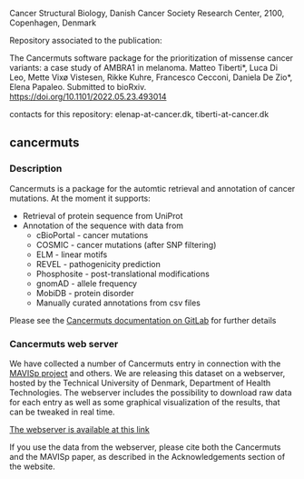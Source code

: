 Cancer Structural Biology, Danish Cancer Society Research Center, 2100, Copenhagen, Denmark

Repository associated to the publication:

The Cancermuts software package for the prioritization of missense cancer variants: a case study of AMBRA1 in melanoma. 
Matteo Tiberti\*, Luca Di Leo, Mette Vixø Vistesen, Rikke Kuhre, Francesco Cecconi, Daniela De Zio\*, Elena Papaleo.
Submitted to bioRxiv. https://doi.org/10.1101/2022.05.23.493014

contacts for this repository: elenap-at-cancer.dk, tiberti-at-cancer.dk

## cancermuts

### Description

Cancermuts is a package for the automtic retrieval and annotation of cancer
mutations. At the moment it supports:

* Retrieval of protein sequence from UniProt
* Annotation of the sequence with data from
    * cBioPortal - cancer mutations
    * COSMIC - cancer mutations (after SNP filtering)
    * ELM - linear motifs
    * REVEL - pathogenicity prediction
    * Phosphosite - post-translational modifications
    * gnomAD - allele frequency
    * MobiDB - protein disorder
    * Manually curated annotations from csv files

Please see the [Cancermuts documentation on GitLab](https://matteo-tiberti.gitbook.io/cancermuts/) for further details

### Cancermuts web server

We have collected a number of Cancermuts entry in connection with the [MAVISp project](https://github.com/ELELAB/mavisp)
and others. We are releasing this dataset on a webserver, hosted by the Technical University of Denmark,
Department of Health Technologies. The webserver includes the possibility to download raw data for each
entry as well as some graphical visualization of the results, that can be tweaked in real time.

[The webserver is available at this link](https://services.healthtech.dtu.dk/services/Cancermuts-1.0/)

If you use the data from the webserver, please cite both the Cancermuts and the MAVISp paper, as 
described in the Acknowledgements section of the website.

